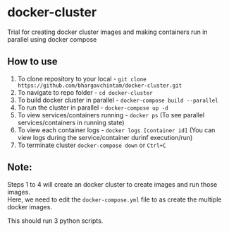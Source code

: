 # docker-cluster
Trial for creating docker cluster images and making containers run in parallel using docker compose

## How to use
1. To clone repository to your local - `git clone https://github.com/bhargavchintam/docker-cluster.git`
2. To navigate to repo folder - `cd docker-cluster`
3. To build docker cluster in parallel - `docker-compose build --parallel`
4. To run the cluster in parallel - `docker-compose up -d`
5. To view services/containers running - `docker ps` (To see parallel services/containers in running state)
6. To view each container logs - `docker logs [container id]` (You can view logs during the service/container durinf execution/run)
7. To terminate cluster `docker-compose down` or `Ctrl+C`

## Note:
Steps 1 to 4 will create an docker cluster to create images and run those images.</br>
Here, we need to edit the `docker-compose.yml` file to as create the multiple docker images.

This should run 3 python scripts.
